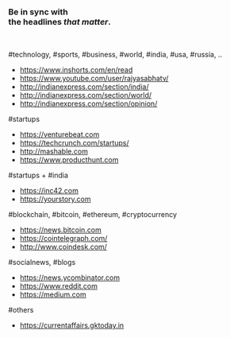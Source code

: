 
<h3>
Be in sync with  <br>
the headlines <i>that matter</i>.
</h3>
<br>

#technology, #sports, #business, #world, #india, #usa, #russia, ..
* https://www.inshorts.com/en/read
* https://www.youtube.com/user/rajyasabhatv/
* http://indianexpress.com/section/india/
* http://indianexpress.com/section/world/
* http://indianexpress.com/section/opinion/

#startups
* https://venturebeat.com
* https://techcrunch.com/startups/
* http://mashable.com
* https://www.producthunt.com

#startups + #india
* https://inc42.com
* https://yourstory.com

#blockchain, #bitcoin, #ethereum, #cryptocurrency
* https://news.bitcoin.com
* https://cointelegraph.com/
* http://www.coindesk.com/

#socialnews, #blogs
* https://news.ycombinator.com
* https://www.reddit.com
* https://medium.com

#others
* https://currentaffairs.gktoday.in
